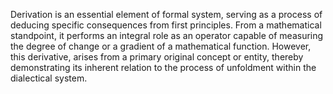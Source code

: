 
Derivation is an essential element of formal system, serving as a process of deducing specific consequences from first principles. From a mathematical standpoint, it performs an integral role as an operator capable of measuring the degree of change or a gradient of a mathematical function. However, this derivative, arises from a primary original concept or entity, thereby demonstrating its inherent relation to the process of unfoldment within the dialectical system.

